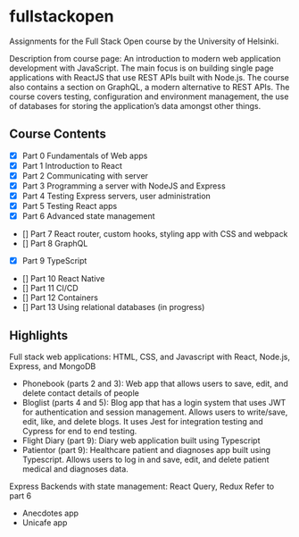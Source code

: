 # fullstackopen
Assignments for the Full Stack Open course by the University of Helsinki.

Description from course page: An introduction to modern web application development with JavaScript. The main focus is on building single page applications with ReactJS that use REST APIs built with Node.js. The course also contains a section on GraphQL, a modern alternative to REST APIs. The course covers testing, configuration and environment management, the use of databases for storing the application’s data amongst other things.

## Course Contents
- [x] Part 0 Fundamentals of Web apps
- [x] Part 1 Introduction to React
- [x] Part 2 Communicating with server
- [x] Part 3 Programming a server with NodeJS and Express
- [x] Part 4 Testing Express servers, user administration
- [x] Part 5 Testing React apps
- [x] Part 6 Advanced state management
- [] Part 7 React router, custom hooks, styling app with CSS and webpack
- [] Part 8 GraphQL
- [x] Part 9 TypeScript
- [] Part 10 React Native
- [] Part 11 CI/CD
- [] Part 12 Containers
- [] Part 13 Using relational databases (in progress)

## Highlights
Full stack web applications:
HTML, CSS, and Javascript with React, Node.js, Express, and MongoDB
* Phonebook (parts 2 and 3): Web app that allows users to save, edit, and delete contact details of people 
* Bloglist (parts 4 and 5): Blog app that has a login system that uses JWT for authentication and session management. Allows users to write/save, edit, like, and delete blogs. It uses Jest for integration testing and Cypress for end to end testing.
* Flight Diary (part 9): Diary web application built using Typescript
* Patientor (part 9): Healthcare patient and diagnoses app built using Typescript. Allows users to log in and save, edit, and delete patient medical and diagnoses data.

Express Backends with state management:
React Query, Redux
Refer to part 6
* Anecdotes app
* Unicafe app
